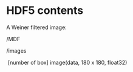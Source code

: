 # HDF5 contents



A Weiner filtered image:

/MDF

   /images

​      [number of box]    image(data, 180 x 180, float32)
